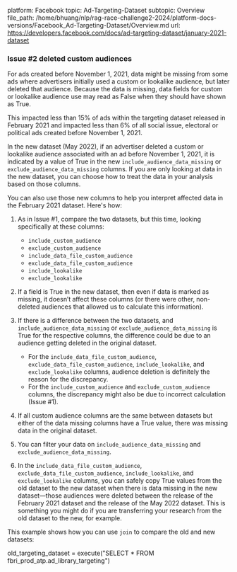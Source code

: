 platform: Facebook
topic: Ad-Targeting-Dataset
subtopic: Overview
file_path: /home/bhuang/nlp/rag-race-challenge2-2024/platform-docs-versions/Facebook_Ad-Targeting-Dataset/Overview.md
url: https://developers.facebook.com/docs/ad-targeting-dataset/january-2021-dataset


### Issue #2 deleted custom audiences

For ads created before November 1, 2021, data might be missing from some ads where advertisers initially used a custom or lookalike audience, but later deleted that audience. Because the data is missing, data fields for custom or lookalike audience use may read as False when they should have shown as True.

This impacted less than 15% of ads within the targeting dataset released in February 2021 and impacted less than 6% of all social issue, electoral or political ads created before November 1, 2021.

In the new dataset (May 2022), if an advertiser deleted a custom or lookalike audience associated with an ad before November 1, 2021, it is indicated by a value of True in the new `include_audience_data_missing` or `exclude_audience_data_missing` columns. If you are only looking at data in the new dataset, you can choose how to treat the data in your analysis based on those columns.

You can also use those new columns to help you interpret affected data in the February 2021 dataset. Here's how:

1. As in Issue #1, compare the two datasets, but this time, looking specifically at these columns:
    
    * `include_custom_audience`
    * `exclude_custom_audience`
    * `include_data_file_custom_audience`
    * `exclude_data_file_custom_audience`
    * `include_lookalike`
    * `exclude_lookalike`
2. If a field is True in the new dataset, then even if data is marked as missing, it doesn’t affect these columns (or there were other, non-deleted audiences that allowed us to calculate this information).
    
3. If there is a difference between the two datasets, and `include_audience_data_missing` or `exclude_audience_data_missing` is True for the respective columns, the difference could be due to an audience getting deleted in the original dataset.
    
    * For the `include_data_file_custom_audience`, `exclude_data_file_custom_audience`, `include_lookalike`, and `exclude_lookalike` columns, audience deletion is definitely the reason for the discrepancy.
    * For the `include_custom_audience` and `exclude_custom_audience` columns, the discrepancy might also be due to incorrect calculation (Issue #1).
4. If all custom audience columns are the same between datasets but either of the data missing columns have a True value, there was missing data in the original dataset.
    
5. You can filter your data on `include_audience_data_missing` and `exclude_audience_data_missing`.
    
6. In the `include_data_file_custom_audience`, `exclude_data_file_custom_audience`, `include_lookalike`, and `exclude_lookalike` columns, you can safely copy True values from the old dataset to the new dataset when there is data missing in the new dataset—those audiences were deleted between the release of the February 2021 dataset and the release of the May 2022 dataset. This is something you might do if you are transferring your research from the old dataset to the new, for example.
    

This example shows how you can use `join` to compare the old and new datasets:

old\_targeting\_dataset = execute("SELECT \* FROM fbri\_prod\_atp.ad\_library\_targeting")